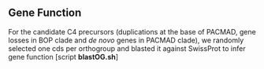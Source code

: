 ## Gene Function

For the candidate C4 precursors  (duplications at the base of PACMAD, gene losses in BOP clade and *de novo* genes in PACMAD clade), we randomly selected one cds per orthogroup and blasted it against SwissProt to infer gene function [script **blastOG.sh**]
